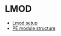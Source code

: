 # LMOD

-   [Lmod setup](2_01_LMOD_setup.md)
-   [PE module structure](2_02_PE_module_structure.md)

